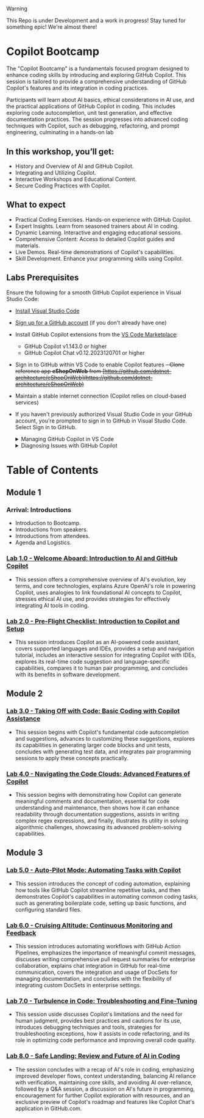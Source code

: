 #
> [!WARNING]  
> This Repo is under Development and a work in progress! Stay tuned for something epic! We're almost there!

# Copilot Bootcamp
The "Copilot Bootcamp" is a fundamentals focused program designed to enhance coding skills by introducing and exploring GitHub Copilot. This session is tailored to provide a comprehensive understanding of GitHub Copilot's features and its integration in coding practices.

Participants will learn about AI basics, ethical considerations in AI use, and the practical applications of GitHub Copilot in coding. This includes exploring code autocompletion, unit test generation, and effective documentation practices. The session progresses into advanced coding techniques with Copilot, such as debugging, refactoring, and prompt engineering, culminating in a hands-on lab

## In this workshop, you’ll get:
- History and Overview of AI and GitHub Copilot.
- Integrating and Utilizing Copilot.
- Interactive Workshops and Educational Content.
- Secure Coding Practices with Copilot.

## What to expect 
- Practical Coding Exercises. Hands-on experience with GitHub Copilot.
- Expert Insights. Learn from seasoned trainers about AI in coding.
- Dynamic Learning. Interactive and engaging educational sessions.
- Comprehensive Content: Access to detailed Copilot guides and materials.
- Live Demos. Real-time demonstrations of Copilot's capabilities.
- Skill Development. Enhance your programming skills using Copilot.


## Labs Prerequisites
Ensure the following for a smooth GitHub Copilot experience in Visual Studio Code:

- [Install Visual Studio Code](https://code.visualstudio.com/)
- [Sign up for a GitHub account](https://github.com/) (if you don't already have one)
- Install GitHub Copilot extensions from the [VS Code Marketplace](https://marketplace.visualstudio.com/):
  - GitHub Copilot v1.143.0 or higher
  - GitHub Copilot Chat v0.12.2023120701 or higher
- Sign in to GitHub within VS Code to enable Copilot features
~~- Clone reference app **eShopOnWeb** from [https://github.com/dotnet-architecture/eShopOnWeb](https://github.com/dotnet-architecture/eShopOnWeb)~~
- Maintain a stable internet connection (Copilot relies on cloud-based services)
- If you haven't previously authorized Visual Studio Code in your GitHub account, you're prompted to sign in to GitHub in Visual Studio Code. Select Sign in to GitHub.

  <details>
  <summary>Managing GitHub Copilot in VS Code</summary>

  - The Copilot Status Menu, located in the bottom panel of the Visual Studio Code window, allows you to enable or disable GitHub Copilot.
  - You can choose to disable suggestions globally (`Disable Globally`), or for the language of the file you're currently editing (`Disable for LANGUAGE`).

  </details>

  <details>
  <summary>Diagnosing Issues with GitHub Copilot</summary>

  - Log files, stored in the standard location for Visual Studio Code extensions, can help diagnose connection issues.
  - To access these logs, open the Command Palette (Shift+Command+P for Mac, Ctrl+Shift+P for Windows/Linux), type `Diagnostics`, and select `GitHub Copilot: Collect Diagnostics`.

  </details>

# Table of Contents

## Module 1
### Arrival: Introductions
- Introduction to Bootcamp.
- Introductions from speakers.
- Introductions from attendees.
- Agenda and Logistics.

### [Lab 1.0 - Welcome Aboard: Introduction to AI and GitHub Copilot](https://github.com/XpiritBV/Copilot-Bootcamp/tree/main/Labs/Lab%200%20-%20Welcome%20Aboard)
- This session offers a comprehensive overview of AI's evolution, key terms, and core technologies, explains Azure OpenAI's role in powering Copilot, uses analogies to link foundational AI concepts to Copilot, stresses ethical AI use, and provides strategies for effectively integrating AI tools in coding.

### [Lab 2.0 - Pre-Flight Checklist: Introduction to Copilot and Setup](#)
- This session introduces Copilot as an AI-powered code assistant, covers supported languages and IDEs, provides a setup and navigation tutorial, includes an interactive session for integrating Copilot with IDEs, explores its real-time code suggestion and language-specific capabilities, compares it to human pair programming, and concludes with its benefits in software development.

## Module 2
### [Lab 3.0 - Taking Off with Code: Basic Coding with Copilot Assistance ](#)
- This session begins with Copilot's fundamental code autocompletion and suggestions, advances to customizing these suggestions, explores its capabilities in generating larger code blocks and unit tests, concludes with generating test data, and integrates pair programming sessions to apply these concepts practically.

### [Lab 4.0 - Navigating the Code Clouds: Advanced Features of Copilot](#)
- This session begins with demonstrating how Copilot can generate meaningful comments and documentation, essential for code understanding and maintenance, then shows how it can enhance readability through documentation suggestions, assists in writing complex regex expressions, and finally, illustrates its utility in solving algorithmic challenges, showcasing its advanced problem-solving capabilities.

## Module 3
### [Lab 5.0 - Auto-Pilot Mode: Automating Tasks with Copilot](#)
- This session introduces the concept of coding automation, explaining how tools like GitHub Copilot streamline repetitive tasks, and then demonstrates Copilot's capabilities in automating common coding tasks, such as generating boilerplate code, setting up basic functions, and configuring standard files.

### [Lab 6.0 - Cruising Altitude: Continuous Monitoring and Feedback](#)
- This session introduces automating workflows with GitHub Action Pipelines, emphasizes the importance of meaningful commit messages, discusses writing comprehensive pull request summaries for enterprise collaboration, explains chat integration in GitHub for real-time communication, covers the integration and usage of DocSets for managing documentation, and concludes with the flexibility of integrating custom DocSets in enterprise settings.

### [Lab 7.0 - Turbulence in Code: Troubleshooting and Fine-Tuning](#)
- This session uside discusses Copilot's limitations and the need for human judgment, provides best practices and cautions for its use, introduces debugging techniques and tools, strategies for troubleshooting exceptions, how it assists in code refactoring, and its role in optimizing code performance and improving overall code quality.

### [Lab 8.0 - Safe Landing: Review and Future of AI in Coding](#)
- The session concludes with a recap of AI's role in coding, emphasizing improved developer flows, context understanding, balancing AI reliance with verification, maintaining core skills, and avoiding AI over-reliance, followed by a Q&A session, a discussion on AI's future in programming, encouragement for further Copilot exploration with resources, and an exclusive preview of Copilot's roadmap and features like Copilot Chat's application in GitHub.com.
